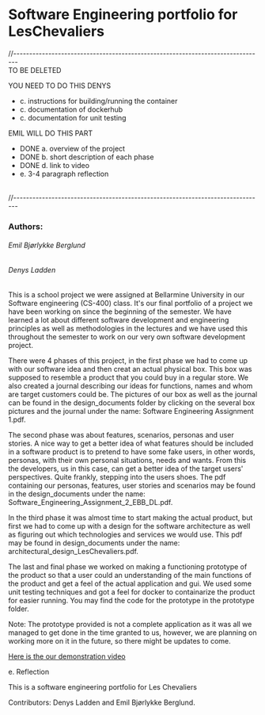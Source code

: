 # Software Engineering portfolio for LesChevaliers

//-------------------------------------------------------------------------------
 <br /> TO BE DELETED


YOU NEED TO DO THIS DENYS
- c. instructions for building/running the container
- c. documentation of dockerhub
- c. documentation for unit testing

EMIL WILL DO THIS PART
- DONE a. overview of the project
- DONE b. short description of each phase
- DONE d. link to video
- e. 3-4 paragraph reflection
 <br /> 
 //-------------------------------------------------------------------------------


### Authors:
###### Emil Bjørlykke Berglund
###### Denys Ladden

This is a school project we were assigned at Bellarmine University in our Software engineering (CS-400) class. It's our final portfolio of a project we have been working on since the beginning of the semester. We have learned a lot about different software development and engineering principles as well as methodologies in the lectures and we have used this throughout the semester to work on our very own software development project.

There were 4 phases of this project, in the first phase we had to come up with our software idea and then creat an actual physical box. This box was supposed to resemble a product that you could buy in a regular store. We also created a journal describing our ideas for functions, names and whom are target customers could be. The pictures of our box as well as the journal can be found in the design_documents folder by clicking on the several box pictures and the journal under the name: Software Engineering Assignment 1.pdf.

The second phase was about features, scenarios, personas and user stories. A nice way to get a better idea of what features should be included in a software product is to pretend to have some fake users, in other words, personas, with their own personal situations, needs and wants. From this the developers, us in this case, can get a better idea of the target users' perspectives. Quite frankly, stepping into the users shoes. The pdf containing our personas, features, user stories and scenarios may be found in the design_documents under the name: Software_Engineering_Assignment_2_EBB_DL.pdf.

In the third phase it was almost time to start making the actual product, but first we had to come up with a design for the software architecture as well as figuring out which technologies and services we would use. This pdf may be found in design_documents under the name: architectural_design_LesChevaliers.pdf.

The last and final phase we worked on making a functioning prototype of the product so that a user could an understanding of the main functions of the product and get a feel of the actual application and gui. We used some unit testing techniques and got a feel for docker to containarize the product for easier running. You may find the code for the prototype in the prototype folder.

Note: The prototype provided is not a complete application as it was all we managed to get done in the time granted to us, however, we are planning on working more on it in the future, so there might be updates to come.



[Here is the our demonstration video](https://video.bellarmine.edu/media/Kaffi-video/1_6le1czmp/232612703) <br />


e. Reflection


This is a software engineering portfolio for Les Chevaliers

Contributors: Denys Ladden and Emil Bjørlykke Berglund.
